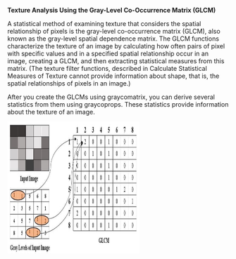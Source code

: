 **Texture Analysis Using the Gray-Level Co-Occurrence Matrix (GLCM)**

A statistical method of examining texture that considers the spatial relationship of pixels is the gray-level co-occurrence matrix (GLCM), also known as the gray-level spatial dependence matrix. The GLCM functions characterize the texture of an image by calculating how often pairs of pixel with specific values and in a specified spatial relationship occur in an image, creating a GLCM, and then extracting statistical measures from this matrix. (The texture filter functions, described in Calculate Statistical Measures of Texture cannot provide information about shape, that is, the spatial relationships of pixels in an image.)


After you create the GLCMs using graycomatrix, you can derive several statistics from them using graycoprops. These statistics provide information about the texture of an image.

<img src="img/GLCM.png" width="300" height="300">
